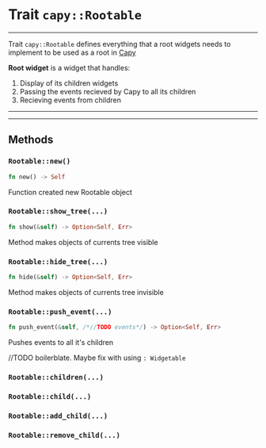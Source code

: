 # Trait `capy::Rootable`
---

Trait `capy::Rootable` defines everything that a root widgets needs to implement to be used as a root in [Capy](/docs/Widgets/Capy)

**Root widget** is a widget that handles:
1. Display of its children widgets
2. Passing the events recieved by Capy to all its children
3. Recieving events from children

---
---
## Methods
### `Rootable::new()`
```rust
fn new() -> Self
```
Function created new Rootable object

### `Rootable::show_tree(...)`
```rust
fn show(&self) -> Option<Self, Err>
```
Method makes objects of currents tree visible

### `Rootable::hide_tree(...)`
```rust
fn hide(&self) -> Option<Self, Err>
```
Method makes objects of currents tree invisible

### `Rootable::push_event(...)`
```rust
fn push_event(&self, /*//TODO events*/) -> Option<Self, Err>
```
Pushes events to all it's children

//TODO boilerblate. Maybe fix with using `: Widgetable`
### `Rootable::children(...)`
### `Rootable::child(...)`
### `Rootable::add_child(...)`
### `Rootable::remove_child(...)`
